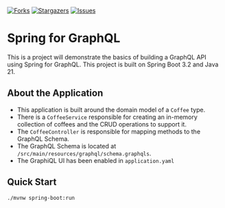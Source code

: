  [![Forks][forks-shield]][forks-url]
 [![Stargazers][stars-shield]][stars-url]
 [![Issues][issues-shield]][issues-url]
 
# Spring for GraphQL

This is a project will demonstrate the basics of building a GraphQL API using Spring for GraphQL. This
project is built on Spring Boot 3.2 and Java 21.

## About the Application

- This application is built around the domain model of a `Coffee` type.
- There is a `CoffeeService` responsible for creating an in-memory collection of
  coffees and the CRUD operations to support it.
- The `CoffeeController` is responsible for mapping methods to the GraphQL Schema.
- The GraphQL Schema is located at `/src/main/resources/graphql/schema.graphqls`.
- The GraphiQL UI has been enabled in `application.yaml`

## Quick Start

```bash
./mvnw spring-boot:run
```

 <!-- MARKDOWN LINKS & IMAGES -->
 <!-- https://www.markdownguide.org/basic-syntax/#reference-style-links -->
 [forks-shield]: https://img.shields.io/github/forks/dashaun-project-catalog/simple-graphql.svg?style=for-the-badge
 [forks-url]: https://github.com/dashaun-project-catalog/simple-graphql/forks
 [stars-shield]: https://img.shields.io/github/stars/dashaun-project-catalog/simple-graphql.svg?style=for-the-badge
 [stars-url]: https://github.com/dashaun-project-catalog/simple-graphql/stargazers
 [issues-shield]: https://img.shields.io/github/issues/dashaun-project-catalog/simple-graphql.svg?style=for-the-badge
 [issues-url]: https://github.com/dashaun-project-catalog/simple-graphql/issues